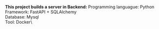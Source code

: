 **This project builds a server in Backend:**
    Programming languague: Python\
    Framework: FastAPI + SQLAlchemy\
    Database: Mysql\
    Tool: Docker\

